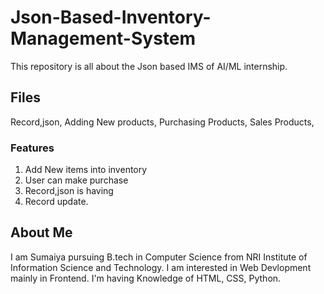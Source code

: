 # Json-Based-Inventory-Management-System
This repository is all about the Json based IMS of AI/ML internship.

## Files
Record,json,
Adding New products,
Purchasing Products,
Sales Products,


### Features
1. Add New items into inventory
2. User can make purchase
3. Record,json is having
4. Record update.

## About Me
I am Sumaiya pursuing B.tech in Computer Science from NRI Institute of Information Science and Technology. I am interested in Web Devlopment mainly in Frontend. I'm having Knowledge of HTML, CSS, Python.


